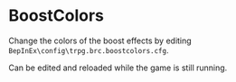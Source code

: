 # BoostColors

Change the colors of the boost effects by editing `BepInEx\config\trpg.brc.boostcolors.cfg`.

Can be edited and reloaded while the game is still running.